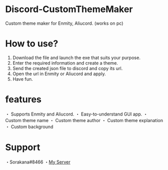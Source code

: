 # Discord-CustomThemeMaker
Custom theme maker for Enmity, Aliucord. (works on pc)
# How to use?
1. Download the file and launch the exe that suits your purpose.
2. Enter the required information and create a theme.
3. Send the created json file to discord and copy its url.
4. Open the url in Enmity or Aliucord and apply.
5. Have fun.
# features
・ Supports Enmity and Aliucord.
・ Easy-to-understand GUI app.
・ Custom theme name
・ Custom theme author
・ Custom theme explanation
・ Custom background
# Support
・Sorakana#8466
・[My Server](https://discord.gg/DQB6fcD6qq)
